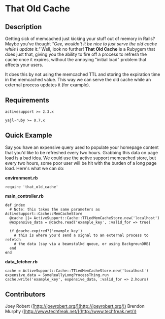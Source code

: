 That Old Cache
==============

Description
-----------

Getting sick of memcached just kicking your stuff out of memory in Rails? Maybe you've thought *"Gee, wouldn't it be nice to just serve the old cache while I update it."* Well, look no further! **That Old Cache** is a Rubygem that does just that, giving you the ability to fire off a process to refresh the cache once it expires, without the annoying "initial load" problem that affects your users.

It does this by not using the memcached TTL and storing the expiration time in the memcached value. This way we can serve the old cache while an external process updates it (for example).

Requirements
------------

`activesupport >= 2.3.x`

`yajl-ruby >= 0.7.x`

Quick Example
-------------

Say you have an expensive query used to populate your homepage content that you'd like to be refreshed every two hours. Grabbing this data on page load is a bad idea. We could use the active support memcached store, but every two hours, some poor user will be hit with the burden of a long page load. Here's what we can do:

**environment.rb**

	require 'that_old_cache'

**main_controller.rb**

	def index
	  # Note: this takes the same parameters as ActiveSupport::Cache::MemCacheStore
	  @cache ||= ActiveSupport::Cache::TTLedMemCacheStore.new('localhost')
	  @expensive_data = @cache.read('example_key', :valid_for => true)
	
	  if @cache.expired?('example_key')
	    # this is where you'd send a signal to an external process to refetch
	    # the data (say via a beanstalkd queue, or using BackgrounDRB)
	  end 
	end

**data_fetcher.rb**

	cache = ActiveSupport::Cache::TTLedMemCacheStore.new('localhost')
	expensive_data = SomeReallyLongProcessThing.run
	cache.write('example_key', expensive_data, :valid_for => 2.hours)

Contributors
------------

Joey Robert ([http://joeyrobert.org/](http://joeyrobert.org/))
Brendon Murphy ([http://www.techfreak.net/](http://www.techfreak.net/))

